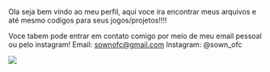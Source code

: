Ola seja bem vindo ao meu perfil, aqui voce ira encontrar meus arquivos e até mesmo codigos para seus jogos/projetos!!!!

Voce tabem pode entrar em contato comigo por meio de meu email pessoal ou pelo instagram!
Email: sownofc@gmail.com
Instagram: @sown_ofc

![](https://tenor.com/bxuUA.gif)
